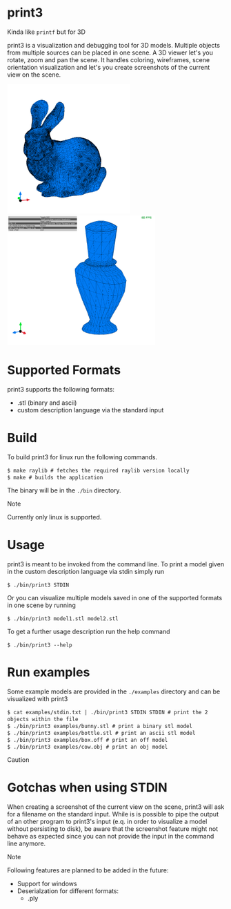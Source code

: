 # print3

Kinda like `printf` but for 3D

print3 is a visualization and debugging tool for 3D models. Multiple objects from multiple sources can be placed in one scene. A 3D viewer let's you rotate, zoom and pan the scene. It handles coloring, wireframes, scene orientation visualization and let's you create screenshots of the current view on the scene.

<p float="left">
  <img alt="3D visualization of a bunny" src="/assets/bunny.png" height="300" />
  <img alt="3D visualization of a bottle with hud" src="/assets/bottle_hud.png" height="300" />
</p>

# Supported Formats

print3 supports the following formats:
* .stl (binary and ascii)
* custom description language via the standard input

# Build

To build print3 for linux run the following commands.

```console
$ make raylib # fetches the required raylib version locally
$ make # builds the application
```
The binary will be in the `./bin` directory.

> [!NOTE]
> Currently only linux is supported.

# Usage

print3 is meant to be invoked from the command line. To print a model given in the custom description language via stdin simply run

```console
$ ./bin/print3 STDIN
```

Or you can visualize multiple models saved in one of the supported formats in one scene by running

```console
$ ./bin/print3 model1.stl model2.stl
```

To get a further usage description run the help command

``` console
$ ./bin/print3 --help
```

# Run examples

Some example models are provided in the `./examples` directory and can be visualized with print3

```console
$ cat examples/stdin.txt | ./bin/print3 STDIN STDIN # print the 2 objects within the file
$ ./bin/print3 examples/bunny.stl # print a binary stl model
$ ./bin/print3 examples/bottle.stl # print an ascii stl model
$ ./bin/print3 examples/box.off # print an off model
$ ./bin/print3 examples/cow.obj # print an obj model
```

> [!CAUTION]
> # Gotchas when using STDIN
>
> When creating a screenshot of the current view on the scene, print3 will ask for a filename on the standard input. While is is possible to pipe the output of an other program to print3's input (e.q. in order to visualize a model without persisting to disk), be aware that the screenshot feature might not behave as expected since you can not provide the input in the command line anymore.

> [!NOTE]
> Following features are planned to be added in the future:
> * Support for windows
> * Deserialzation for different formats:
>     * .ply
